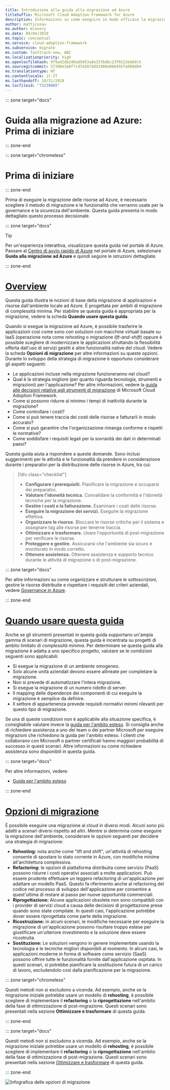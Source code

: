 ```yaml
---
title: Introduzione alla guida alla migrazione ad Azure
titleSuffix: Microsoft Cloud Adoption Framework for Azure
description: Informazioni su come eseguire in modo efficace la migrazione dei servizi dell'organizzazione in Azure con istruzioni dettagliate.
author: matticusau
ms.author: mlavery
ms.date: 04/04/2019
ms.topic: conceptual
ms.service: cloud-adoption-framework
ms.subservice: migrate
ms.custom: fasttrack-new, AQC
ms.localizationpriority: high
ms.openlocfilehash: 9f9ad2db240ad9453a8e337bdbc23f0122ebb9c5
ms.sourcegitcommit: 57390e3a6f7cd7a507ddd1906e866455fa998d84
ms.translationtype: HT
ms.contentlocale: it-IT
ms.lasthandoff: 10/31/2019
ms.locfileid: "73239985"
---
```

::: zone target="docs"

# <a name="azure-migration-guide-before-you-start"></a>Guida alla migrazione ad Azure: Prima di iniziare

::: zone-end

::: zone target="chromeless"

# <a name="before-you-start"></a>Prima di iniziare

::: zone-end

Prima di eseguire la migrazione delle risorse ad Azure, è necessario scegliere il metodo di migrazione e le funzionalità che verranno usate per la governance e la sicurezza dell'ambiente. Questa guida presenta in modo dettagliato questo processo decisionale.

::: zone target="docs"

> [!TIP]
> Per un'esperienza interattiva, visualizzare questa guida nel portale di Azure. Passare al [Centro di avvio rapido di Azure](https://portal.azure.com/?feature.quickstart=true#blade/Microsoft_Azure_Resources/QuickstartCenterBlade) nel portale di Azure, selezionare **Guida alla migrazione ad Azure** e quindi seguire le istruzioni dettagliate.

::: zone-end

# <a name="overviewtaboverview"></a>[Overview](#tab/Overview)

Questa guida illustra le nozioni di base della migrazione di applicazioni e risorse dall'ambiente locale ad Azure. È progettata per ambiti di migrazione di complessità minima. Per stabilire se questa guida è appropriata per la migrazione, vedere la scheda **Quando usare questa guida**.

Quando si esegue la migrazione ad Azure, è possibile trasferire le applicazioni così come sono con soluzioni con macchine virtuali basate su IaaS (operazione nota come _rehosting_ o migrazione _lift-and-shift_) oppure è possibile scegliere di modernizzare le applicazioni sfruttando la flessibilità offerta dall'uso di servizi gestiti e altre funzionalità native del cloud. Vedere la scheda **Opzioni di migrazione** per altre informazioni su queste opzioni. Durante lo sviluppo della strategia di migrazione è opportuno considerare gli aspetti seguenti:

- Le applicazioni incluse nella migrazione funzioneranno nel cloud?
- Qual è la strategia migliore (per quanto riguarda tecnologia, strumenti e migrazioni) per l'applicazione? Per altre informazioni, vedere la [guida alle decisioni relative agli strumenti di migrazione](../../decision-guides/migrate-decision-guide/index.md) di Microsoft Cloud Adoption Framework.
- Come si possono ridurre al minimo i tempi di inattività durante la migrazione?
- Come controllare i costi?
- Come si può tenere traccia dei costi delle risorse e fatturarli in modo accurato?
- Come si può garantire che l'organizzazione rimanga conforme e rispetti le normative?
- Come soddisfare i requisiti legali per la sovranità dei dati in determinati paesi?

Questa guida aiuta a rispondere a queste domande. Sono inclusi suggerimenti per le attività e le funzionalità da prendere in considerazione durante i preparativi per la distribuzione delle risorse in Azure, tra cui:

> [!div class="checklist"]
>
> - **Configurare i prerequisiti.** Pianificare la migrazione e occuparsi dei preparativi.
> - **Valutare l'idoneità tecnica.** Convalidare la conformità e l'idoneità tecniche per la migrazione.
> - **Gestire i costi e la fatturazione.** Esaminare i costi delle risorse.
> - **Eseguire la migrazione dei servizi.** Eseguire la migrazione effettiva.
> - **Organizzare le risorse.** Bloccare le risorse critiche per il sistema e assegnare tag alle risorse per tenerne traccia.
> - **Ottimizzare e trasformare.** Usare l'opportunità di post-migrazione per verificare le risorse.
> - **Proteggere e gestire.** Assicurarsi che l'ambiente sia sicuro e monitorato in modo corretto.
> - **Ottenere assistenza.** Ottenere assistenza e supporto tecnico durante le attività di migrazione o di post-migrazione.

::: zone target="docs"

Per altre informazioni su come organizzare e strutturare le sottoscrizioni, gestire le risorse distribuite e rispettare i requisiti dei criteri aziendali, vedere [Governance in Azure](https://docs.microsoft.com/azure/security/governance-in-azure).

::: zone-end

# <a name="when-to-use-this-guidetabwhentousethisguide"></a>[Quando usare questa guida](#tab/WhenToUseThisGuide)

Anche se gli strumenti presentati in questa guida supportano un'ampia gamma di scenari di migrazione, questa guida è incentrata su progetti di ambito limitato di _complessità minima_. Per determinare se questa guida alla migrazione è adatta a uno specifico progetto, valutare se le condizioni seguenti sono applicabili:

- Si esegue la migrazione di un ambiente omogeneo.
- Solo alcune unità aziendali devono essere allineate per completare la migrazione.
- Non si prevede di automatizzare l'intera migrazione.
- Si esegue la migrazione di un numero ridotto di server.
- Il mapping delle dipendenze dei componenti di cui eseguire la migrazione è semplice da definire.
- Il settore di appartenenza prevede requisiti normativi minimi rilevanti per questo tipo di migrazione.

Se una di queste condizioni _non_ è applicabile alla situazione specifica, è consigliabile valutare invece la [guida per l'ambito esteso](../expanded-scope/index.md). Si consiglia anche di richiedere assistenza a uno dei team o dei partner Microsoft per eseguire migrazioni che richiedono la guida per l'ambito esteso. I clienti che collaborano con Microsoft o partner certificati hanno maggiori probabilità di successo in questi scenari. Altre informazioni su come richiedere assistenza sono disponibili in questa guida.

<!-- markdownlint-enable MD033 -->

::: zone target="docs"

Per altre informazioni, vedere:

- [Guida per l'ambito esteso](../expanded-scope/index.md)

::: zone-end

# <a name="migration-optionstabmigrationoptions"></a>[Opzioni di migrazione](#tab/MigrationOptions)

È possibile eseguire una migrazione al cloud in diversi modi. Alcuni sono più adatti a scenari diversi rispetto ad altri. Mentre si determina come eseguire la migrazione dell'ambiente, considerare le opzioni seguenti per decidere una strategia di migrazione:

- **Rehosting:** nota anche come "lift and shift", un'attività di rehosting consente di spostare lo stato corrente in Azure, con modifiche minime all'architettura complessiva.
- **Refactoring:** le opzioni di piattaforma distribuita come servizio (PaaS) possono ridurre i costi operativi associati a molte applicazioni. Può essere prudente effettuare un leggero refactoring di un'applicazione per adattare un modello PaaS. Questo fa riferimento anche al refactoring del codice nel processo di sviluppo dell'applicazione per consentire a quest'ultima di restare al passo per nuove opportunità commerciali.
- **Riprogettazione:** Alcune applicazioni obsolete non sono compatibili con i provider di servizi cloud a causa delle decisioni di progettazione prese quando sono state compilate. In questi casi, l'applicazione potrebbe dover essere riprogettata come parte della migrazione.
- **Ricostruzione:** in alcuni scenari, le modifiche necessarie per eseguire la migrazione di un'applicazione possono risultare troppo estese per giustificare un'ulteriore investimento e la soluzione deve essere ricostruita.
- **Sostituzione:** Le soluzioni vengono in genere implementate usando la tecnologia e le tecniche migliori disponibili al momento. In alcuni casi, le applicazioni moderne in forma di software come servizio (SaaS) possono offrire tutte le funzionalità fornite dall'applicazione ospitata. In questi scenari, si potrebbe pianificare la sostituzione futura di un carico di lavoro, escludendolo così dalla pianificazione per la migrazione.

::: zone target="chromeless"

Questi metodi non si escludono a vicenda. Ad esempio, anche se la migrazione iniziale potrebbe usare un modello di **rehosting**, è possibile scegliere di implementare il **refactoring** o la **riprogettazione** nell'ambito della fase di ottimizzazione di post-migrazione. Questi scenari sono presentati nella sezione **Ottimizzare e trasformare** di questa guida.

::: zone-end

::: zone target="docs"

Questi metodi non si escludono a vicenda. Ad esempio, anche se la migrazione iniziale potrebbe usare un modello di **rehosting**, è possibile scegliere di implementare il **refactoring** o la **riprogettazione** nell'ambito della fase di ottimizzazione di post-migrazione. Questi scenari sono presentati nella sezione [Ottimizzare e trasformare](./optimize-and-transform.md) di questa guida.

::: zone-end

![Infografica delle opzioni di migrazione](../../_images/migrate/migration-options.png)
